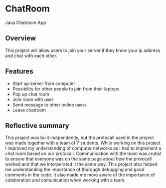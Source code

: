 # ChatRoom
Java Chatroom App

## Overview
This project will allow users to join your server if they know your ip address and chat with each other.

## Features
* Start up server from computer
* Possibility for other people to join from their laptops
* Pop up chat room
* Join room with user
* Send message to other online users
* Leave chatroom

## Reflective summary
This project was built indipendently, but the protocall used in the project was made together with a team of 7 students. While working on this project I improved my understanding of computer networks as I had to implement a chat room based on our protocall. Communication with the team was crutial to ensure that everyone was on the same page about how the protocall worked and that we interperated it the same way. This project alsp helped me understanding the importance of thurough debugging and good comments in the code. It also made me more aware of the importance of colaboration and comunication when working with a team. 
